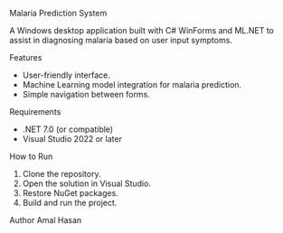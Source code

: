Malaria Prediction System

A Windows desktop application built with C# WinForms and ML.NET to assist in diagnosing malaria based on user input symptoms.

 Features
- User-friendly interface.
- Machine Learning model integration for malaria prediction.
- Simple navigation between forms.

 Requirements
- .NET 7.0 (or compatible)
- Visual Studio 2022 or later

 How to Run
1. Clone the repository.
2. Open the solution in Visual Studio.
3. Restore NuGet packages.
4. Build and run the project.

 Author
Amal Hasan
